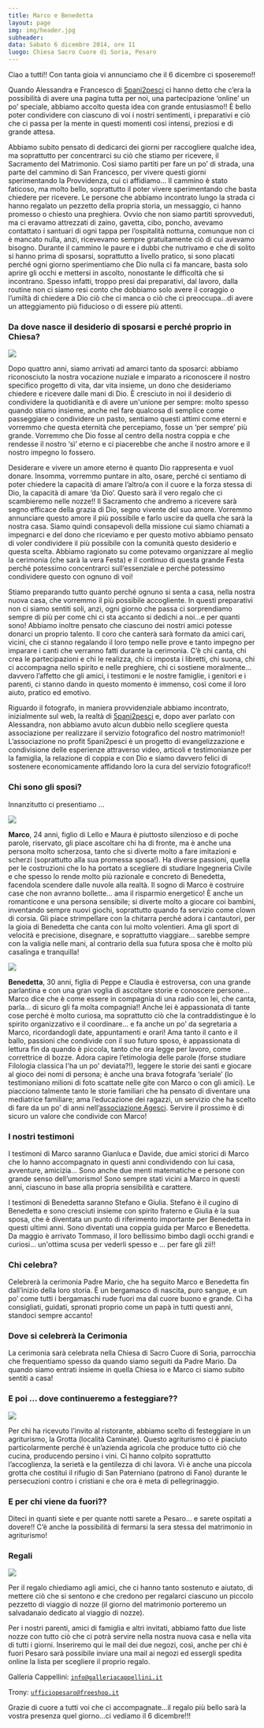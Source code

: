 ```yaml
---
title: Marco e Benedetta
layout: page
img: img/header.jpg
subheader:
data: Sabato 6 dicembre 2014, ore 11
luogo: Chiesa Sacro Cuore di Soria, Pesaro
---
```


Ciao a tutti!! Con tanta gioia vi annunciamo che il 6 dicembre ci sposeremo!!

Quando Alessandra e Francesco di [5pani2pesci](http://5p2p.it) ci hanno detto che c’era la possibilità di avere una pagina tutta per noi, una partecipazione ‘online’ un po’ speciale, abbiamo accolto questa idea con grande entusiasmo!! È bello poter condividere con ciascuno di voi i nostri sentimenti, i preparativi e ciò che ci passa per la mente in questi momenti così intensi, preziosi e di grande attesa. 

Abbiamo subito pensato di dedicarci dei giorni per raccogliere qualche idea, ma soprattutto per concentrarci su ciò che stiamo per ricevere, il Sacramento del Matrimonio. Così siamo partiti per fare un po’ di strada, una parte del cammino di San Francesco, per vivere questi giorni sperimentando la Provvidenza, cui ci affidiamo… Il cammino è stato faticoso, ma molto bello, soprattutto il poter vivere sperimentando che basta chiedere per ricevere. Le persone che abbiamo incontrato lungo la strada ci hanno regalato un pezzetto della propria storia, un messaggio, ci hanno promesso o chiesto una preghiera. Ovvio che non siamo partiti sprovveduti, ma ci eravamo attrezzati di zaino, gavetta, cibo, poncho, avevamo contattato i santuari di ogni tappa per l’ospitalità notturna, comunque non ci è mancato nulla, anzi, ricevevamo sempre gratuitamente ciò di cui avevamo bisogno. Durante il cammino le paure e i dubbi che nutrivamo e che di solito si hanno prima di sposarsi, soprattutto a livello pratico, si sono placati perché ogni giorno sperimentiamo che Dio nulla ci fa mancare, basta solo aprire gli occhi e mettersi in ascolto, nonostante le difficoltà che si incontrano. Spesso infatti,  troppo presi dai preparativi, dal lavoro, dalla routine non ci siamo resi conto che dobbiamo solo avere il coraggio o l’umiltà di chiedere a Dio ciò che ci manca o ciò che ci preoccupa…di avere un atteggiamento più fiducioso o di essere più attenti.

### Da dove nasce il desiderio di sposarsi e perché proprio in Chiesa?

![](/img/mb.jpg)

Dopo quattro anni, siamo arrivati ad amarci tanto da sposarci: abbiamo riconosciuto la nostra vocazione nuziale e imparato a riconoscere il nostro specifico progetto di vita, dar vita insieme, un dono che desideriamo chiedere e ricevere dalle mani di Dio. È cresciuto in noi il desiderio di condividere la quotidianità e di avere un'unione per sempre: molto spesso quando stiamo insieme, anche nel fare qualcosa di semplice come passeggiare o condividere un pasto, sentiamo questi attimi come eterni e vorremmo che questa eternità che percepiamo, fosse un ‘per sempre’ più grande. Vorremmo che Dio fosse al centro della nostra coppia e che rendesse il nostro ‘sì’ eterno e ci piacerebbe che anche il nostro amore e il nostro impegno lo fossero. 

Desiderare e vivere un amore eterno è quanto Dio rappresenta e vuol donare. Insomma, vorremmo puntare in alto, osare, perché ci sentiamo di poter chiedere la capacità di amare l’altro/a con il cuore e la forza stessa di Dio, la capacità di amare ‘da Dio’. Questo sarà il vero regalo che ci scambieremo nelle nozze!! Il Sacramento che andremo a ricevere sarà segno efficace della grazia di Dio, segno vivente del suo amore. Vorremmo annunciare questo amore il più possibile e farlo uscire da quella che sarà la nostra casa. Siamo quindi consapevoli della missione cui siamo chiamati a impegnarci e del dono che riceviamo e per questo motivo abbiamo pensato di voler condividere il più possibile con la comunità questo desiderio e questa scelta. Abbiamo ragionato su come potevamo organizzare al meglio la cerimonia (che sarà la vera Festa) e il continuo di questa grande Festa perché potessimo concentrarci sull’essenziale e perché potessimo condividere questo con ognuno di voi! 

Stiamo preparando tutto quanto perché ognuno si senta a casa, nella nostra nuova casa, che vorremmo il più possibile accogliente. In questi preparativi non ci siamo sentiti soli, anzi, ogni giorno che passa ci sorprendiamo sempre di più per come chi ci sta accanto si dedichi a noi…e per quanti sono! Abbiamo inoltre pensato che ciascuno dei nostri amici potesse donarci un proprio talento. Il coro che canterà sarà formato da amici cari, vicini, che ci stanno regalando il loro tempo nelle prove e tanto impegno per imparare i canti che verranno fatti durante la cerimonia. C’è chi canta, chi crea le partecipazioni e chi le realizza, chi ci imposta i libretti, chi suona, chi ci accompagna nello spirito e nelle preghiere, chi ci sostiene moralmente… davvero l’affetto che gli amici, i testimoni e le nostre famiglie, i genitori e i parenti, ci stanno dando in questo momento è immenso, così come il loro aiuto, pratico ed emotivo.


Riguardo il fotografo, in maniera provvidenziale abbiamo incontrato, inizialmente sul web, la realtà di [5pani2pesci](http://5p2p.it) e, dopo aver parlato con Alessandra, non abbiamo avuto alcun dubbio nello scegliere questa associazione per realizzare il servizio fotografico del nostro matrimonio!! L’associazione no profit 5pani2pesci è un progetto di evangelizzazione e condivisione delle esperienze attraverso video, articoli e testimonianze per la famiglia, la relazione di coppia e con Dio e siamo davvero felici di sostenere economicamente affidando loro la cura del servizio fotografico!!


### Chi sono gli sposi?


Innanzitutto ci presentiamo ...

<img class="float img-rounded" src="/img/lui-round.jpg">


**Marco**, 24 anni, figlio di Lello e Maura è piuttosto silenzioso e di poche parole, riservato, gli piace ascoltare chi ha di fronte, ma è anche una persona molto scherzosa, tanto che si diverte molto a fare imitazioni e scherzi (soprattutto alla sua promessa sposa!). Ha diverse passioni, quella per le costruzioni che lo ha portato a scegliere di studiare Ingegneria Civile e che spesso lo rende molto più razionale e concreto di Benedetta,  facendola scendere dalle nuvole alla realtà. Il sogno di Marco è costruire case che non avranno bollette… ama il risparmio energetico! È anche un romanticone e una persona sensibile; si diverte molto a giocare coi bambini, inventando sempre nuovi giochi, soprattutto quando fa servizio come clown di corsia. Gli piace strimpellare con la chitarra perché adora i cantautori, per la gioia di Benedetta che canta con lui molto volentieri. Ama gli sport di velocità e precisione, disegnare, e soprattutto viaggiare… sarebbe sempre con la valigia nelle mani, al contrario della sua futura sposa che è molto più casalinga e tranquilla!


<img class="float img-rounded" src="/img/lei-round.jpg">


**Benedetta**, 30 anni, figlia di Peppe e Claudia è estroversa, con una grande parlantina e con una gran voglia di ascoltare storie e conoscere persone... Marco dice che è come essere in compagnia di una radio con lei, che canta, parla… di sicuro gli fa molta compagnia!! Anche lei è appassionata di tante cose perché è molto curiosa, ma soprattutto ciò che la contraddistingue è lo spirito organizzativo e il coordinare… e fa anche un po’ da segretaria a Marco, ricordandogli date, appuntamenti e orari! Ama tanto il canto e il ballo, passioni che condivide con il suo futuro sposo, è appassionata di lettura fin da quando è piccola, tanto che ora legge per lavoro, come correttrice di bozze.  Adora capire l’etimologia delle parole (forse studiare Filologia classica l'ha un po' deviata?!), leggere  le storie dei santi e giocare al gioco dei nomi di persona; è anche una brava fotografa ‘seriale’ (lo testimoniano milioni di foto scattate nelle gite con Marco o con gli amici). Le piacciono talmente tanto le storie familiari che ha pensato di diventare una mediatrice familiare; ama l’educazione dei ragazzi, un servizio che ha scelto di fare da un po’ di anni nell’[associazione Agesci](http://agesci.org/home.php). Servire il prossimo è di sicuro un valore che condivide con Marco!

### I nostri testimoni

I testimoni di Marco saranno Gianluca e Davide, due amici storici di Marco che lo hanno accompagnato in questi anni condividendo con lui casa, avventure, amicizia… Sono anche due menti matematiche e persone con grande senso dell’umorismo! Sono sempre stati vicini a Marco in questi anni, ciascuno in base alla propria sensibilità e carattere.

I testimoni di Benedetta saranno Stefano e Giulia. Stefano è il cugino di Benedetta e sono cresciuti insieme con spirito fraterno e Giulia è la sua sposa, che è diventata un punto di riferimento importante per Benedetta in questi ultimi anni. Sono diventati una coppia guida per Marco e Benedetta. Da maggio è arrivato Tommaso, il loro bellissimo bimbo dagli occhi grandi e curiosi… un'ottima scusa per vederli spesso e ... per fare gli zii!!  

### Chi celebra?

Celebrerà la cerimonia Padre Mario, che ha seguito Marco e Benedetta fin dall’inizio della loro storia. È un bergamasco di nascita, puro sangue, e un po’ come tutti i bergamaschi rude fuori ma dal cuore buono e grande. Ci ha consigliati, guidati, spronati proprio come un papà in tutti questi anni, standoci sempre accanto!

### Dove si celebrerà la Cerimonia

La cerimonia sarà celebrata nella Chiesa di Sacro Cuore di Soria, parrocchia che frequentiamo spesso da quando siamo seguiti da Padre Mario. Da quando siamo entrati insieme in quella Chiesa io e Marco ci siamo subito sentiti a casa!

### E poi ... dove continueremo a festeggiare??

![](/img/mappa.png)

Per chi ha ricevuto l'invito al ristorante, abbiamo scelto di festeggiare in un agriturismo, la Grotta (località Caminate). Questo agriturismo ci è piaciuto particolarmente perché è un’azienda agricola che produce tutto ciò che cucina, producendo persino i vini. Ci hanno colpito soprattutto  l’accoglienza, la serietà e la gentilezza di chi lavora. Vi è anche una piccola grotta che costituì il rifugio di San Paterniano (patrono di Fano) durante le persecuzioni contro i cristiani e che ora è meta di pellegrinaggio. 


### E per chi viene da fuori??

Diteci in quanti siete e per quante notti sarete a Pesaro… e sarete ospitati a dovere!! C’è anche la possibilità di fermarsi la sera stessa del matrimonio in agriturismo!

### Regali

![](/img/mb2.jpg)


Per il regalo chiediamo agli amici, che ci hanno tanto sostenuto e aiutato, di mettere ciò che si sentono e che credono per regalarci ciascuno un piccolo pezzetto di viaggio di nozze (il giorno del matrimonio porteremo un salvadanaio dedicato al viaggio di nozze).

Per i nostri parenti, amici di famiglia e altri invitati, abbiamo fatto due liste nozze con tutto ciò che ci potrà servire nella nostra nuova casa e nella vita di tutti i giorni. 
Inseriremo qui le mail dei due negozi, così, anche per chi è fuori Pesaro sarà possibile inviare una mail ai negozi ed essergli spedita online la lista per scegliere il proprio regalo.

Galleria Cappellini: <code>info@galleriacappellini.it</code>

Trony: <code>ufficiopesaro@freeshop.it</code>

Grazie di cuore a tutti voi che ci accompagnate…il regalo più bello sarà la vostra presenza quel giorno…ci vediamo il 6 dicembre!!!











